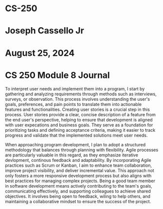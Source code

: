 # CS-250
# Joseph Cassello Jr
# August 25, 2024
# CS 250 Module 8 Journal

To interpret user needs and implement them into a program, I start by gathering and analyzing requirements through methods such as interviews, surveys, or observation. This process involves understanding the user's goals, preferences, and pain points to translate them into actionable features and functionalities. Creating user stories is a crucial step in this process. User stories provide a clear, concise description of a feature from the end user's perspective, helping to ensure that development is aligned with user expecations and business goals. They serve as a foundation for prioritizing tasks and defining acceptance criteria, making it easier to track progress and validate that the implemented solutions meet user needs. 

When approaching program development, I plan to adopt a structured methodology that balances through planning with flexibility. Agile processes are particularly valuable in this regard, as they emphasize iterative devlopment, continous feedback and adaptability. By incorporating Agile practices such as Scrum or Kanban, I aim to enhance team collaboration, improve project visibility, and deliver incremental value. This approach not only fosters a more responsive development process but also aligns with best practices for managing complex projects. Being a good team member in software development means actively contributing to the team's goals, communicating effectively, and supporting colleagues to achieve shared objectives. It involves being open to feedback, wiling to help others, and maintaining a collaborative mindset to ensure the success of the project. 
